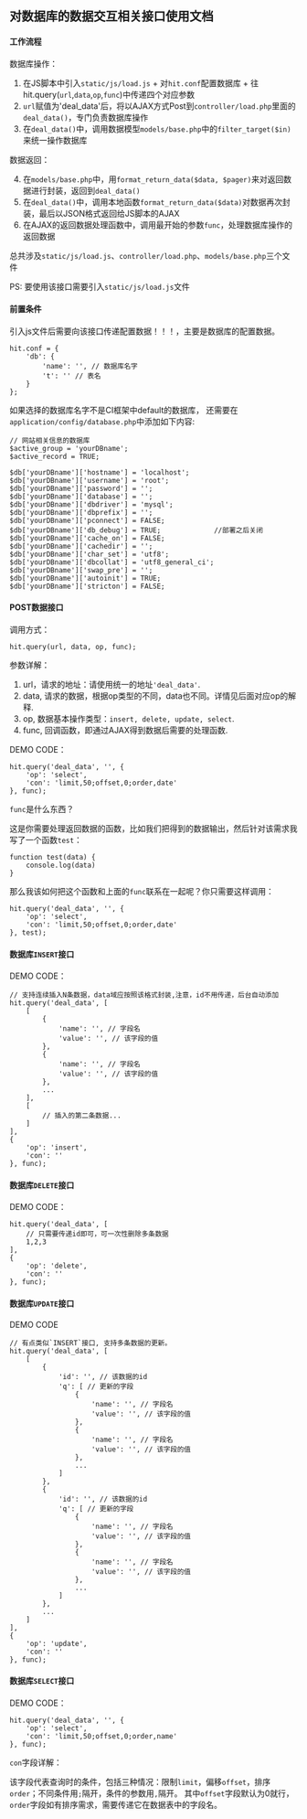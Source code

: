 ## 对数据库的数据交互相关接口使用文档

#### 工作流程

数据库操作：

1. 在JS脚本中引入`static/js/load.js` + 对`hit.conf`配置数据库 + 往hit.query(`url`,`data`,`op`,`func`)中传递四个对应参数
2. `url`赋值为'deal_data'后，将以AJAX方式Post到`controller/load.php`里面的`deal_data()`，专门负责数据库操作
3. 在`deal_data()`中，调用数据模型`models/base.php`中的`filter_target($in)`来统一操作数据库

数据返回：

4. 在`models/base.php`中，用`format_return_data($data, $pager)`来对返回数据进行封装，返回到`deal_data()`
5. 在`deal_data()`中，调用本地函数`format_return_data($data)`对数据再次封装，最后以JSON格式返回给JS脚本的AJAX
6. 在AJAX的返回数据处理函数中，调用最开始的参数`func`，处理数据库操作的返回数据

总共涉及`static/js/load.js`、`controller/load.php`、`models/base.php`三个文件

PS: 要使用该接口需要引入`static/js/load.js`文件

#### 前置条件

引入js文件后需要向该接口传递配置数据！！！，主要是数据库的配置数据。

	hit.conf = {
		'db': {
			'name': '', // 数据库名字
			't': '' // 表名
		}
	};
	
如果选择的数据库名字不是CI框架中default的数据库， 还需要在`application/config/database.php`中添加如下内容:

	// 网站相关信息的数据库
	$active_group = 'yourDBname';
	$active_record = TRUE;

	$db['yourDBname']['hostname'] = 'localhost';
	$db['yourDBname']['username'] = 'root';
	$db['yourDBname']['password'] = '';
	$db['yourDBname']['database'] = '';
	$db['yourDBname']['dbdriver'] = 'mysql';
	$db['yourDBname']['dbprefix'] = '';
	$db['yourDBname']['pconnect'] = FALSE;
	$db['yourDBname']['db_debug'] = TRUE;             //部署之后关闭
	$db['yourDBname']['cache_on'] = FALSE;
	$db['yourDBname']['cachedir'] = '';
	$db['yourDBname']['char_set'] = 'utf8';
	$db['yourDBname']['dbcollat'] = 'utf8_general_ci';
	$db['yourDBname']['swap_pre'] = '';
	$db['yourDBname']['autoinit'] = TRUE;
	$db['yourDBname']['stricton'] = FALSE;


#### POST数据接口

调用方式：

	hit.query(url, data, op, func);
  
参数详解：

1. url，请求的地址：请使用统一的地址`'deal_data'`.
2. data, 请求的数据，根据op类型的不同，data也不同。详情见后面对应op的解释.
3. op, 数据基本操作类型：`insert, delete, update, select`.
4. func, 回调函数，即通过AJAX得到数据后需要的处理函数.

DEMO CODE：

	hit.query('deal_data', '', {
		'op': 'select',
		'con': 'limit,50;offset,0;order,date'
	}, func); 
	
`func`是什么东西？

这是你需要处理返回数据的函数，比如我们把得到的数据输出，然后针对该需求我写了一个函数`test`：

	function test(data) {
		console.log(data)
	}

那么我该如何把这个函数和上面的`func`联系在一起呢？你只需要这样调用：

	hit.query('deal_data', '', {
		'op': 'select',
		'con': 'limit,50;offset,0;order,date'
	}, test); 
	
#### 数据库`INSERT`接口

DEMO CODE：

	// 支持连续插入N条数据，data域应按照该格式封装,注意，id不用传递，后台自动添加
	hit.query('deal_data', [
		[
			{
				'name': '', // 字段名
				'value': '', // 该字段的值
			},
			{
				'name': '', // 字段名
				'value': '', // 该字段的值
			},
			...
		],
		[
			// 插入的第二条数据...
		]
	], 
	{
		'op': 'insert',
		'con': ''
	}, func);
	
#### 数据库`DELETE`接口

DEMO CODE：

	hit.query('deal_data', [
		// 只需要传递id即可，可一次性删除多条数据
		1,2,3
	],
	{
		'op': 'delete',
		'con': ''
	}, func);
	
#### 数据库`UPDATE`接口

DEMO CODE

	// 有点类似`INSERT`接口, 支持多条数据的更新。
	hit.query('deal_data', [
		[
			{
				'id': '', // 该数据的id
				'q': [ // 更新的字段
					{ 
						'name': '', // 字段名
						'value': '', // 该字段的值
					},
					{ 
						'name': '', // 字段名
						'value': '', // 该字段的值
					},
					...
				]
			},
			{
				'id': '', // 该数据的id
				'q': [ // 更新的字段
					{ 
						'name': '', // 字段名
						'value': '', // 该字段的值
					},
					{ 
						'name': '', // 字段名
						'value': '', // 该字段的值
					},
					...
				]
			},
			...
		]
	], 
	{
		'op': 'update',
		'con': ''
	}, func);
	
#### 数据库`SELECT`接口

DEMO CODE：

	hit.query('deal_data', '', {
		'op': 'select',
		'con': 'limit,50;offset,0;order,name'
	}, func);
	
`con`字段详解：

该字段代表查询时的条件，包括三种情况：限制`limit`，偏移`offset`，排序`order`；不同条件用`;`隔开，条件的参数用`,`隔开。
其中`offset`字段默认为0就行，`order`字段如有排序需求，需要传递它在数据表中的字段名。
